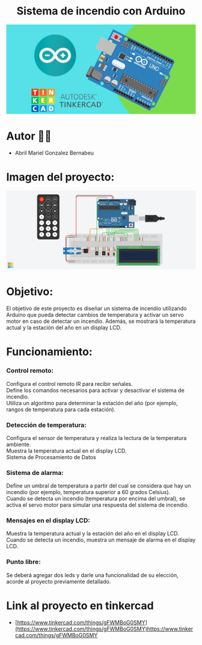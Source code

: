 <h1 align= "center">Sistema de incendio con Arduino</h1>
<p align="center">
   <img src= "Imagenes/ArduinoTinkercad.jpg" />
</p>

# Autor 👩‍🎓 
- Abril Mariel Gonzalez Bernabeu
# Imagen del proyecto:  
<p align="center">
   <img src= "Imagenes/Sistema de incendio.png"/>
</p>

# Objetivo: <br>
El objetivo de este proyecto es diseñar un sistema de incendio utilizando Arduino que pueda
detectar cambios de temperatura y activar un servo motor en caso de detectar un incendio.
Además, se mostrará la temperatura actual y la estación del año en un display LCD.
# Funcionamiento: 
### Control remoto:<br>
Configura el control remoto IR para recibir señales.<br>
Define los comandos necesarios para activar y desactivar el sistema de incendio.<br>
Utiliza un algoritmo para determinar la estación del año (por ejemplo, rangos de temperatura
para cada estación).<br>
### Detección de temperatura:<br>
Configura el sensor de temperatura y realiza la lectura de la temperatura ambiente.<br>
Muestra la temperatura actual en el display LCD.<br>
Sistema de Procesamiento de Datos<br>
### Sistema de alarma:<br>
Define un umbral de temperatura a partir del cual se considera que hay un incendio (por
ejemplo, temperatura superior a 60 grados Celsius).<br>
Cuando se detecta un incendio (temperatura por encima del umbral), se activa el servo
motor para simular una respuesta del sistema de incendio.<br>
### Mensajes en el display LCD:<br>
Muestra la temperatura actual y la estación del año en el display LCD.<br>
Cuando se detecta un incendio, muestra un mensaje de alarma en el display LCD.<br>
### Punto libre:<br>
Se deberá agregar dos leds y darle una funcionalidad de su elección, acorde al
proyecto previamente detallado.<br>
# Link al proyecto en tinkercad
- [https://www.tinkercad.com/things/gFWMBoG0SMY](https://www.tinkercad.com/things/gFWMBoG0SMY)https://www.tinkercad.com/things/gFWMBoG0SMY




